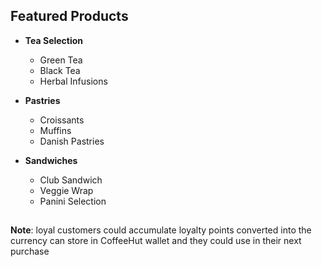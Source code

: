 ## Featured Products

- **Tea Selection**
  - Green Tea
  - Black Tea
  - Herbal Infusions

- **Pastries**
  - Croissants
  - Muffins
  - Danish Pastries

- **Sandwiches**
  - Club Sandwich
  - Veggie Wrap
  - Panini Selection

##
**Note**:  loyal customers could accumulate loyalty points converted into the currency can store in CoffeeHut wallet and they could use in their next purchase